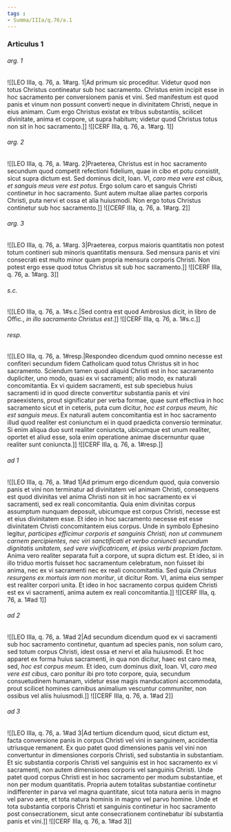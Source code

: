 ```yaml
---
tags : 
- Summa/IIIa/q.76/a.1
---
```


### Articulus 1

###### arg. 1
![[LEO IIIa, q. 76, a. 1#arg. 1|Ad primum sic proceditur. Videtur quod non totus Christus contineatur sub hoc sacramento. Christus enim incipit esse in hoc sacramento per conversionem panis et vini. Sed manifestum est quod panis et vinum non possunt converti neque in divinitatem Christi, neque in eius animam. Cum ergo Christus existat ex tribus substantiis, scilicet divinitate, anima et corpore, ut supra habitum; videtur quod Christus totus non sit in hoc sacramento.]]
![[CERF IIIa, q. 76, a. 1#arg. 1]]

###### arg. 2
![[LEO IIIa, q. 76, a. 1#arg. 2|Praeterea, Christus est in hoc sacramento secundum quod competit refectioni fidelium, quae in cibo et potu consistit, sicut supra dictum est. Sed dominus dicit, Ioan. VI, *caro mea vere est cibus, et sanguis meus vere est potus*. Ergo solum caro et sanguis Christi continetur in hoc sacramento. Sunt autem multae aliae partes corporis Christi, puta nervi et ossa et alia huiusmodi. Non ergo totus Christus continetur sub hoc sacramento.]]
![[CERF IIIa, q. 76, a. 1#arg. 2]]

###### arg. 3
![[LEO IIIa, q. 76, a. 1#arg. 3|Praeterea, corpus maioris quantitatis non potest totum contineri sub minoris quantitatis mensura. Sed mensura panis et vini consecrati est multo minor quam propria mensura corporis Christi. Non potest ergo esse quod totus Christus sit sub hoc sacramento.]]
![[CERF IIIa, q. 76, a. 1#arg. 3]]

###### s.c.
![[LEO IIIa, q. 76, a. 1#s.c.|Sed contra est quod Ambrosius dicit, in libro de Offic., *in illo sacramento Christus est*.]]
![[CERF IIIa, q. 76, a. 1#s.c.]]

###### resp.
![[LEO IIIa, q. 76, a. 1#resp.|Respondeo dicendum quod omnino necesse est confiteri secundum fidem Catholicam quod totus Christus sit in hoc sacramento. Sciendum tamen quod aliquid Christi est in hoc sacramento dupliciter, uno modo, quasi ex vi sacramenti; alio modo, ex naturali concomitantia. Ex vi quidem sacramenti, est sub speciebus huius sacramenti id in quod directe convertitur substantia panis et vini praeexistens, prout significatur per verba formae, quae sunt effectiva in hoc sacramento sicut et in ceteris, puta cum dicitur, *hoc est corpus meum, hic est sanguis meus*. Ex naturali autem concomitantia est in hoc sacramento illud quod realiter est coniunctum ei in quod praedicta conversio terminatur. Si enim aliqua duo sunt realiter coniuncta, ubicumque est unum realiter, oportet et aliud esse, sola enim operatione animae discernuntur quae realiter sunt coniuncta.]]
![[CERF IIIa, q. 76, a. 1#resp.]]

###### ad 1
![[LEO IIIa, q. 76, a. 1#ad 1|Ad primum ergo dicendum quod, quia conversio panis et vini non terminatur ad divinitatem vel animam Christi, consequens est quod divinitas vel anima Christi non sit in hoc sacramento ex vi sacramenti, sed ex reali concomitantia. Quia enim divinitas corpus assumptum nunquam deposuit, ubicumque est corpus Christi, necesse est et eius divinitatem esse. Et ideo in hoc sacramento necesse est esse divinitatem Christi concomitantem eius corpus. Unde in symbolo Ephesino legitur, *participes efficimur corporis et sanguinis Christi, non ut communem carnem percipientes, nec viri sanctificati et verbo coniuncti secundum dignitatis unitatem, sed vere vivificatricem, et ipsius verbi propriam factam*. Anima vero realiter separata fuit a corpore, ut supra dictum est. Et ideo, si in illo triduo mortis fuisset hoc sacramentum celebratum, non fuisset ibi anima, nec ex vi sacramenti nec ex reali concomitantia. Sed quia *Christus resurgens ex mortuis iam non moritur*, ut dicitur Rom. VI, anima eius semper est realiter corpori unita. Et ideo in hoc sacramento corpus quidem Christi est ex vi sacramenti, anima autem ex reali concomitantia.]]
![[CERF IIIa, q. 76, a. 1#ad 1]]

###### ad 2
![[LEO IIIa, q. 76, a. 1#ad 2|Ad secundum dicendum quod ex vi sacramenti sub hoc sacramento continetur, quantum ad species panis, non solum caro, sed totum corpus Christi, idest ossa et nervi et alia huiusmodi. Et hoc apparet ex forma huius sacramenti, in qua non dicitur, haec est caro mea, sed, *hoc est corpus meum*. Et ideo, cum dominus dixit, Ioan. VI, *caro mea vere est cibus*, caro ponitur ibi pro toto corpore, quia, secundum consuetudinem humanam, videtur esse magis manducationi accommodata, prout scilicet homines carnibus animalium vescuntur communiter, non ossibus vel aliis huiusmodi.]]
![[CERF IIIa, q. 76, a. 1#ad 2]]

###### ad 3
![[LEO IIIa, q. 76, a. 1#ad 3|Ad tertium dicendum quod, sicut dictum est, facta conversione panis in corpus Christi vel vini in sanguinem, accidentia utriusque remanent. Ex quo patet quod dimensiones panis vel vini non convertuntur in dimensiones corporis Christi, sed substantia in substantiam. Et sic substantia corporis Christi vel sanguinis est in hoc sacramento ex vi sacramenti, non autem dimensiones corporis vel sanguinis Christi. Unde patet quod corpus Christi est in hoc sacramento per modum substantiae, et non per modum quantitatis. Propria autem totalitas substantiae continetur indifferenter in parva vel magna quantitate, sicut tota natura aeris in magno vel parvo aere, et tota natura hominis in magno vel parvo homine. Unde et tota substantia corporis Christi et sanguinis continetur in hoc sacramento post consecrationem, sicut ante consecrationem continebatur ibi substantia panis et vini.]]
![[CERF IIIa, q. 76, a. 1#ad 3]]

